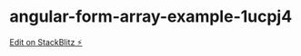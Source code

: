 # angular-form-array-example-1ucpj4

[Edit on StackBlitz ⚡️](https://stackblitz.com/edit/angular-form-array-example-1ucpj4)